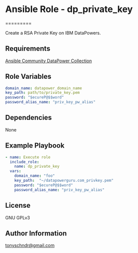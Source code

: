# Ansible Role - dp_private_key
=========

Create a RSA Private Key on IBM DataPowers.

Requirements
------------

[Ansible Community DataPower Collection](https://github.com/tony-schndr/ansible-datapower)

Role Variables
--------------
```yaml
domain_name: datapower_domain_name
key_path: path/to/private_key.pem
password: "$ecureP@$$word"
password_alias_name: "priv_key_pw_alias"
```

Dependencies
------------
None

Example Playbook
----------------
```yaml
- name: Execute role
  include_role:
    name: dp_private_key
  vars:
    domain_name: "foo"
    key_path:  "~/datapowerguru.com_privkey.pem"
    password: "$ecureP@$$word"
    password_alias_name: "priv_key_pw_alias"
```

License
-------

GNU GPLv3

Author Information
------------------

tonyschndr@gmail.com
